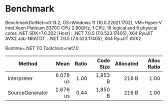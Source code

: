 # Benchmark

BenchmarkDotNet=v0.13.2, OS=Windows 11 (10.0.22621.1702), VM=Hyper-V
Intel Xeon Platinum 8370C CPU 2.80GHz, 1 CPU, 16 logical and 8 physical cores
.NET SDK=7.0.302
  [Host]     : .NET 7.0.5 (7.0.523.17405), X64 RyuJIT AVX2
  Job-NRATOT : .NET 7.0.5 (7.0.523.17405), X64 RyuJIT AVX2

Runtime=.NET 7.0  Toolchain=net7.0

|          Method |     Mean | Ratio | Code Size | Allocated | Alloc Ratio |
|---------------- |---------:|------:|----------:|----------:|------------:|
|     Interpreter | 6.078 us |  1.00 |   1,853 B |     216 B |        1.00 |
| SourceGenerator | 2.676 us |  0.44 |   1,850 B |     216 B |        1.00 |
